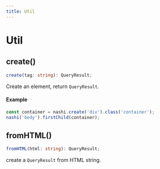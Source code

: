 ```yaml
---
title: Util
---
```


# Util

## create()

```ts
create(tag: string): QueryResult;
```

Create an element, return `QueryResult`.

#### Example

```ts
const container = nashi.create('div').class('container');
nashi('body').firstChild(container);
```

## fromHTML()

```ts
fromHTML(html: string): QueryResult;
```

create a `QueryResult` from HTML string.
